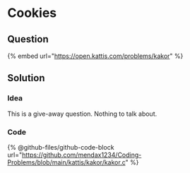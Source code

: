 # Cookies

## Question

{% embed url="https://open.kattis.com/problems/kakor" %}

## Solution

### Idea

This is a give-away question. Nothing to talk about.

### Code

{% @github-files/github-code-block url="https://github.com/mendax1234/Coding-Problems/blob/main/kattis/kakor/kakor.c" %}
